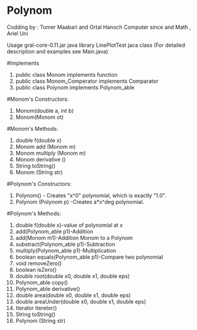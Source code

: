# Polynom

Codding by : Tomer Maabari and Ortal Hanoch
Computer since and Math , Ariel Uni

Usage
gral-core-0.11.jar java library
LinePlotTest jaca class
(For detailed description and examples see Main.java)

#Implements
1) public class Monom implements function
2) public class Monom_Comperator implements Comparator<Monom>
3) public class Polynom implements Polynom_able

#Monom's Constructors:
1) Monom(double a, int b)
2) Monom(Monom ot)

#Monom's Methods:
1) double f(double x)
2) Monom add (Monom m)
3) Monom multiply (Monom m)
4) Monom derivative ()
5) String toString()
6) Monom (String str)

#Polynom's Constructors:
1) Polynom() - Creates "x^0" polynomial, which is exactly "1.0".
2) Polynom (Polynom p) -Creates a*x^deg polynomial.

#Polynom's Methods:
1) double f(double x)-value of polynomial at x
2) add(Polynom_able p1)-Addition
3) add(Monom m1)-Addition Monom to a Polynom
4) substract(Polynom_able p1)-Subtraction
5) multiply(Polynom_able p1)-Multiplication
6) boolean equals(Polynom_able p1)-Compare two polynomial
7) void removeZero()
8) boolean isZero()
9) double root(double x0, double x1, double eps)
10) Polynom_able copy()
11) Polynom_able derivative()
12) double area(double x0, double x1, double eps)
13) double areaUnder(double x0, double x1, double eps)
14) Iterator<Monom> iteretor()
15) String toString()
16) Polynom (String str)
